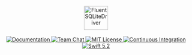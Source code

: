 <p align="center">
    <img 
        src="https://user-images.githubusercontent.com/1342803/59050726-08a4dd80-8859-11e9-88c0-7b3915690c46.png" 
        height="64" 
        alt="FluentSQLiteDriver"
    >
    <br>
    <br>
    <a href="https://api.vapor.codes/fluent-sqlite-driver/master/FluentSQLiteDriver/index.html">
        <img src="http://img.shields.io/badge/api-docs-2196f3.svg" alt="Documentation">
    </a>
    <a href="https://discord.gg/vapor">
        <img src="https://img.shields.io/discord/431917998102675485.svg" alt="Team Chat">
    </a>
    <a href="LICENSE">
        <img src="http://img.shields.io/badge/license-MIT-brightgreen.svg" alt="MIT License">
    </a>
    <a href="https://github.com/vapor/fluent-sqlite-driver/actions">
        <img src="https://github.com/vapor/fluent-sqlite-driver/workflows/test/badge.svg" alt="Continuous Integration">
    </a>
    <a href="https://swift.org">
        <img src="http://img.shields.io/badge/swift-5.2-brightgreen.svg" alt="Swift 5.2">
    </a>
</p>
